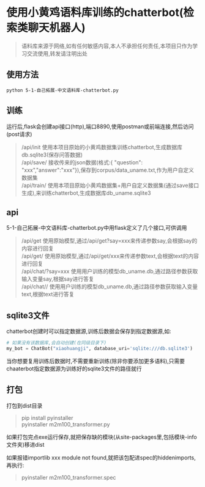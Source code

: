 # 使用小黄鸡语料库训练的chatterbot(检索类聊天机器人)
> 语料库来源于网络,如有任何敏感内容,本人不承担任何责任,本项目只作为学习交流使用,转发请注明出处
## 使用方法 
```shell
python 5-1-自己拓展-中文语料库-chatterbot.py
```
## 训练
运行后,flask会创建api接口(http),端口8890,使用postman或前端连接,然后访问(post请求)  
> /api/init 使用本项目原始的小黄鸡数据集训练chatterbot,生成数据库db.sqlite3(保存问答数据)  
> /api/save/<uname> 接收传来的json数据(格式:{ "question": "xxx","answer":"xxx"}),保存到corpus/data_uname.txt,作为用户自定义数据集  
> /api/train/<uname> 使用本项目原始小黄鸡数据集+用户自定义数据集(通过save接口生成),来训练chatterbot,生成数据库db_uname.sqlite3  
## api
5-1-自己拓展-中文语料库-chatterbot.py中用flask定义了几个接口,可供调用  
> /api/get 使用原始模型,通过/api/get?say=xxx来传递参数say,会根据say的内容进行回复  
> /api/get/<text> 使用原始模型,通过/api/get/xxx来传递参数text,会根据text的内容进行回复  
> /api/chat/<uname>?say=xxx 使用用户训练的模型db_uname.db,通过路径参数获取输入变量say,根据say进行答复  
> /api/chat/<uname>/<text> 使用用户训练的模型db_uname.db,通过路径参数获取输入变量text,根据text进行答复  
## sqlite3文件
chatterbot创建时可以指定数据源,训练后数据会保存到指定数据源,如:  
```python
# 如果没有该数据库,会自动创建(在同级目录下)
my_bot = ChatBot("xiaohuangji", database_uri='sqlite:///db.sqlite3') 
```
当你想要复用训练后数据时,不需要重新训练(除非你要添加更多语料),只需要chaaterbot指定数据源为训练好的sqlite3文件的路径就行
## 打包
打包到dist目录  
> pip install pyinstaller   
> pyinstaller m2m100_transformer.py  

如果打包完点exe运行保存,就把保存缺的模块(从site-packages里,包括模块-info文件夹)移进dist 
  
如果报错importlib xxx module not found,就把该包配进spec的hiddenimports,再执行: 
> pyinstaller m2m100_transformer.spec  
